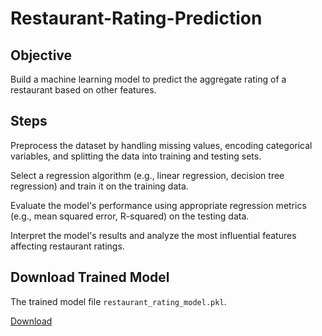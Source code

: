 # Restaurant-Rating-Prediction
 
## Objective
Build a machine learning model to predict the
aggregate rating of a restaurant based on other features.

## Steps

Preprocess the dataset by handling missing values,
encoding categorical variables, and splitting the data
into training and testing sets.

Select a regression algorithm (e.g., linear regression,
decision tree regression) and train it on the training data.

Evaluate the model's performance using appropriate
regression metrics (e.g., mean squared error, R-squared)
on the testing data.

Interpret the model's results and analyze the most
influential features affecting restaurant ratings.

## Download Trained Model

The trained model file `restaurant_rating_model.pkl`.

[Download]([https://drive.google.com/your-shared-link-here](https://drive.google.com/file/d/1uBJk_jaXScMV6--LanLMypgO_6qehKnG/view?usp=drive_link))

